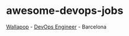 # awesome-devops-jobs
[Wallapop](https://uk.wallapop.com/) - [DevOps Engineer](https://boards.eu.greenhouse.io/wallapop/jobs/4156850101)  - Barcelona
